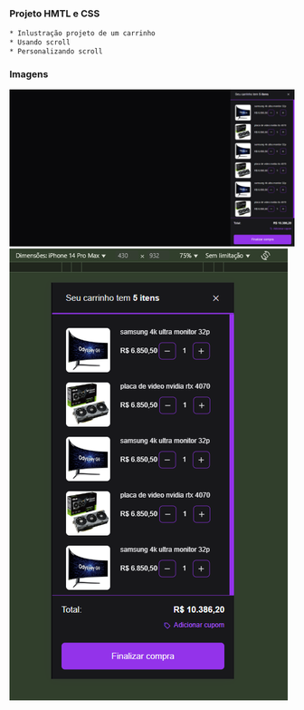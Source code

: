 ### Projeto HMTL e CSS
    * Inlustração projeto de um carrinho
    * Usando scroll
    * Personalizando scroll

### Imagens
<img src="./screens/web.png" alt="web" />
<img src="./screens/mobile.png" alt="mobile" />
